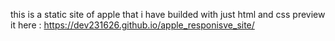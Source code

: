 this is a static site of apple that i have builded with just html and css
preview it here : 
https://dev231626.github.io/apple_responisve_site/
